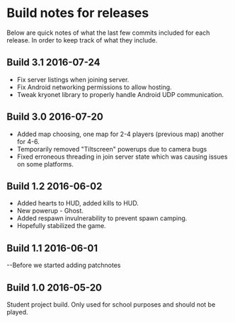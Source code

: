 # Build notes for releases
Below are quick notes of what the last few commits included for each release. In order to keep track of what they include.

## Build 3.1 2016-07-24
* Fix server listings when joining server.
* Fix Android networking permissions to allow hosting.
* Tweak kryonet library to properly handle Android UDP communication.

## Build 3.0 2016-07-20
* Added map choosing, one map for 2-4 players (previous map) another for 4-6.
* Temporarily removed "Tiltscreen" powerups due to camera bugs
* Fixed erroneous threading in join server state which was causing issues on some platforms.


## Build 1.2 2016-06-02
* Added hearts to HUD, added kills to HUD.
* New powerup - Ghost.
* Added respawn invulnerability to prevent spawn camping.
* Hopefully stabilized the game.

## Build 1.1 2016-06-01
--Before we started adding patchnotes

## Build 1.0 2016-05-20
Student project build. Only used for school purposes and should not be played.
